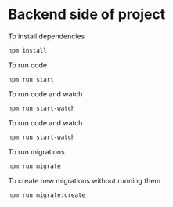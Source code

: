 # Backend side of project

To install dependencies

```
npm install
```

To run code

```
npm run start
```

To run code and watch

```
npm run start-watch
```

To run code and watch

```
npm run start-watch
```

To run migrations

```
npm run migrate
```

To create new migrations without running them

```
npm run migrate:create
```

